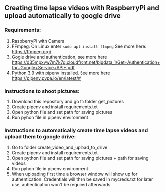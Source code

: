 ## Creating time lapse videos with RaspberryPi and upload automatically to google drive

### Requirements:
1. RaspberryPi with Camera
2. FFmpeg: On Linux enter ```sudo apt install ffmpeg``` See more here: https://ffmpeg.org/
3. Gogle drive and authentication, see more here https://d35mpxyw7m7k7g.cloudfront.net/bigdata_1/Get+Authentication+for+Google+Service+API+.pdf
4. Python 3.9 with pipenv installed. See more here https://pipenv.pypa.io/en/latest/#

### Instructions to shoot pictures:
1. Download this repository and go to folder get_pictures
2. Create pipenv and install requirements.txt
3. Open python file and set path for saving pictures
4. Run pyhon file in pipenv environment

### Instructions to automatically create time lapse videos and upload them to google drive:
1. Go to folder create_video_and_upload_to_drive
2. Create pipenv and install requirements.txt
3. Open python file and set path for saving pictures + path for saving videos
4. Run pyhon file in pipenv environment
5. When uploading first time a browser window will show up for authentication. Credentials will then be saved in mycreds.txt for later use, auhentication won't be required afterwards
